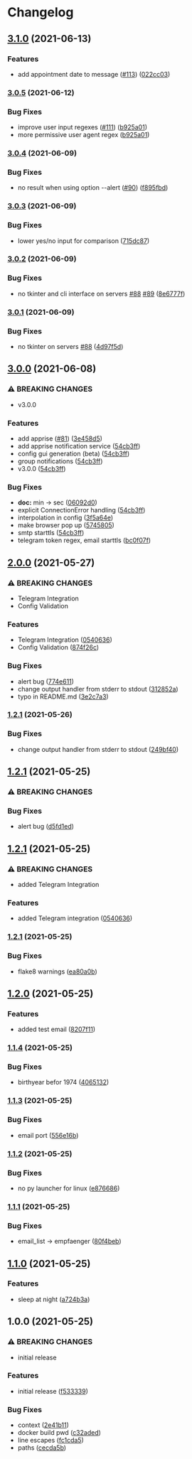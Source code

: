 # Changelog

## [3.1.0](https://www.github.com/sibalzer/impfbot/compare/v3.0.5...v3.1.0) (2021-06-13)


### Features

* add appointment date to message ([#113](https://www.github.com/sibalzer/impfbot/issues/113)) ([022cc03](https://www.github.com/sibalzer/impfbot/commit/022cc030eab65274a31ae2c9c82619f01c15aa68))

### [3.0.5](https://www.github.com/sibalzer/impfbot/compare/v3.0.4...v3.0.5) (2021-06-12)


### Bug Fixes

* improve user input regexes ([#111](https://www.github.com/sibalzer/impfbot/issues/111)) ([b925a01](https://www.github.com/sibalzer/impfbot/commit/b925a0143021a0ba7b64d8c8236721b044f560a1))
* more permissive user agent regex ([b925a01](https://www.github.com/sibalzer/impfbot/commit/b925a0143021a0ba7b64d8c8236721b044f560a1))

### [3.0.4](https://www.github.com/sibalzer/impfbot/compare/v3.0.3...v3.0.4) (2021-06-09)


### Bug Fixes

* no result when using option --alert ([#90](https://www.github.com/sibalzer/impfbot/issues/90)) ([f895fbd](https://www.github.com/sibalzer/impfbot/commit/f895fbd357017b7a786e013f24e7b4652932bfb5))

### [3.0.3](https://www.github.com/sibalzer/impfbot/compare/v3.0.2...v3.0.3) (2021-06-09)


### Bug Fixes

* lower yes/no input for comparison ([715dc87](https://www.github.com/sibalzer/impfbot/commit/715dc8768cd27003e761765abd4bfff971c9fb7d))

### [3.0.2](https://www.github.com/sibalzer/impfbot/compare/v3.0.1...v3.0.2) (2021-06-09)


### Bug Fixes

* no tkinter and cli interface on servers [#88](https://www.github.com/sibalzer/impfbot/issues/88) [#89](https://www.github.com/sibalzer/impfbot/issues/89) ([8e6777f](https://www.github.com/sibalzer/impfbot/commit/8e6777f65aa7646dcde350fc7fb71789b4e5c6a9))

### [3.0.1](https://www.github.com/sibalzer/impfbot/compare/v3.0.0...v3.0.1) (2021-06-09)


### Bug Fixes

* no tkinter on servers [#88](https://www.github.com/sibalzer/impfbot/issues/88) ([4d97f5d](https://www.github.com/sibalzer/impfbot/commit/4d97f5d7334d302605affbb5a514677656e94d31))

## [3.0.0](https://www.github.com/sibalzer/impfbot/compare/v2.0.0...v3.0.0) (2021-06-08)


### ⚠ BREAKING CHANGES

* v3.0.0

### Features

* add apprise ([#81](https://www.github.com/sibalzer/impfbot/issues/81)) ([3e458d5](https://www.github.com/sibalzer/impfbot/commit/3e458d5ecb864098cb613079a4f0570ef78e37fa))
* add apprise notification service ([54cb3ff](https://www.github.com/sibalzer/impfbot/commit/54cb3ff6c7af8b83dfca8f452ad5a7507d388e46))
* config gui generation (beta) ([54cb3ff](https://www.github.com/sibalzer/impfbot/commit/54cb3ff6c7af8b83dfca8f452ad5a7507d388e46))
* group notifications ([54cb3ff](https://www.github.com/sibalzer/impfbot/commit/54cb3ff6c7af8b83dfca8f452ad5a7507d388e46))
* v3.0.0 ([54cb3ff](https://www.github.com/sibalzer/impfbot/commit/54cb3ff6c7af8b83dfca8f452ad5a7507d388e46))


### Bug Fixes

* **doc:** min -> sec ([06092d0](https://www.github.com/sibalzer/impfbot/commit/06092d056d4a5150fef0d635a629f5e4c09b3815))
* explicit ConnectionError handling ([54cb3ff](https://www.github.com/sibalzer/impfbot/commit/54cb3ff6c7af8b83dfca8f452ad5a7507d388e46))
* interpolation in config ([3f5a64e](https://www.github.com/sibalzer/impfbot/commit/3f5a64e4804fe7a8341963d5c123357185a20dbb))
* make browser pop up ([5745805](https://www.github.com/sibalzer/impfbot/commit/57458058c66a2e8b30b91c6eeca78f906c180baf))
* smtp starttls ([54cb3ff](https://www.github.com/sibalzer/impfbot/commit/54cb3ff6c7af8b83dfca8f452ad5a7507d388e46))
* telegram token regex, email starttls ([bc0f07f](https://www.github.com/sibalzer/impfbot/commit/bc0f07f5f2a2d95694ef6031d65e5c963d099598))

## [2.0.0](https://www.github.com/sibalzer/impfbot/compare/v1.2.1...v2.0.0) (2021-05-27)


### ⚠ BREAKING CHANGES

* Telegram Integration
* Config Validation

### Features

* Telegram Integration ([0540636](https://www.github.com/sibalzer/impfbot/commit/0540636f1e6b31a15ab28a438587615ffddbb33c))
* Config Validation ([874f26c](https://www.github.com/sibalzer/impfbot/commit/874f26ce5328bb44911864a8b108a764d2b4cf25))


### Bug Fixes

* alert bug ([774e611](https://www.github.com/sibalzer/impfbot/commit/774e611bef1249a352d9cf3178c1810af5d3cced))
* change output handler from stderr to stdout ([312852a](https://www.github.com/sibalzer/impfbot/commit/312852af0cdba8d3c97cf9985bd601945dd207aa))
* typo in README.md ([3e2c7a3](https://www.github.com/sibalzer/impfbot/commit/3e2c7a3af623ab2057d48fc0291549d76d253d1f))

### [1.2.1](https://www.github.com/sibalzer/impfbot/compare/v1.2.1...v1.2.1) (2021-05-26)


### Bug Fixes

* change output handler from stderr to stdout ([249bf40](https://www.github.com/sibalzer/impfbot/commit/249bf409f1bac30f42e072c46fb191273f3a6fec))

## [1.2.1](https://www.github.com/sibalzer/impfbot/compare/v1.2.1...v1.2.1) (2021-05-25)


### ⚠ BREAKING CHANGES

### Bug Fixes

* alert bug ([d5fd1ed](https://www.github.com/sibalzer/impfbot/commit/d5fd1ed2675683dd35cccce6868f3392d52c18df))

## [1.2.1](https://www.github.com/sibalzer/impfbot/compare/v1.2.1...v1.2.1) (2021-05-25)


### ⚠ BREAKING CHANGES

* added Telegram Integration

### Features

* added Telegram integration ([0540636](https://www.github.com/sibalzer/impfbot/commit/0540636f1e6b31a15ab28a438587615ffddbb33c))

### [1.2.1](https://www.github.com/sibalzer/impfbot/compare/v1.2.0...v1.2.1) (2021-05-25)


### Bug Fixes

* flake8 warnings ([ea80a0b](https://www.github.com/sibalzer/impfbot/commit/ea80a0b2d07349bbf5460a8e1f634adec4e64dd9))

## [1.2.0](https://www.github.com/sibalzer/impfbot/compare/v1.1.4...v1.2.0) (2021-05-25)


### Features

* added test email ([8207f11](https://www.github.com/sibalzer/impfbot/commit/8207f114da600d702c17bd45d8f73c7f8d15bb2e))

### [1.1.4](https://www.github.com/sibalzer/impfbot/compare/v1.1.3...v1.1.4) (2021-05-25)


### Bug Fixes

* birthyear befor 1974 ([4065132](https://www.github.com/sibalzer/impfbot/commit/4065132914fb961390324d3387a51b021243260a))

### [1.1.3](https://www.github.com/sibalzer/impfbot/compare/v1.1.2...v1.1.3) (2021-05-25)


### Bug Fixes

* email port ([556e16b](https://www.github.com/sibalzer/impfbot/commit/556e16b55a15d96a9082e29e390d074428193b82))

### [1.1.2](https://www.github.com/sibalzer/impfbot/compare/v1.1.1...v1.1.2) (2021-05-25)


### Bug Fixes

* no py launcher for linux ([e876686](https://www.github.com/sibalzer/impfbot/commit/e876686f6132156cb1461cab826efc890a94591e))

### [1.1.1](https://www.github.com/sibalzer/impfbot/compare/v1.1.0...v1.1.1) (2021-05-25)


### Bug Fixes

* email_list -> empfaenger ([80f4beb](https://www.github.com/sibalzer/impfbot/commit/80f4bebe794058ddd2bfa50a275a08f787f18e3f))

## [1.1.0](https://www.github.com/sibalzer/impfbot/compare/v1.0.0...v1.1.0) (2021-05-25)


### Features

* sleep at night ([a724b3a](https://www.github.com/sibalzer/impfbot/commit/a724b3af579fa4d6347371a6ea78c7994d4d68eb))

## 1.0.0 (2021-05-25)


### ⚠ BREAKING CHANGES

* initial release

### Features

* initial release ([f533339](https://www.github.com/sibalzer/impfbot/commit/f533339cd9923863fbc64ee89d23dcb17e1bc393))


### Bug Fixes

* context ([2e41b11](https://www.github.com/sibalzer/impfbot/commit/2e41b110b469652230aa4f5eb01fc928f649efcb))
* docker build pwd ([c32aded](https://www.github.com/sibalzer/impfbot/commit/c32aded8c53f04a58d9d5482fc3b997eac2290ae))
* line escapes ([fc1cda5](https://www.github.com/sibalzer/impfbot/commit/fc1cda5df14f1ce7ec5c7fb2c163ba85169f5b5a))
* paths ([cecda5b](https://www.github.com/sibalzer/impfbot/commit/cecda5b460f6385ba646529e6c55c18dd8b038f4))

